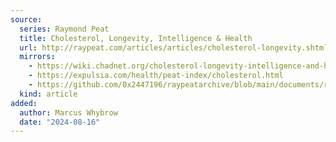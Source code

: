 ```yaml
---
source:
  series: Raymond Peat
  title: Cholesterol, Longevity, Intelligence & Health
  url: http://raypeat.com/articles/articles/cholesterol-longevity.shtml
  mirrors:
    - https://wiki.chadnet.org/cholesterol-longevity-intelligence-and-health
    - https://expulsia.com/health/peat-index/cholesterol.html
    - https://github.com/0x2447196/raypeatarchive/blob/main/documents/raypeat.com/cholesterol-longevity.md
  kind: article 
added:
  author: Marcus Whybrow
  date: "2024-08-16"
---
```

